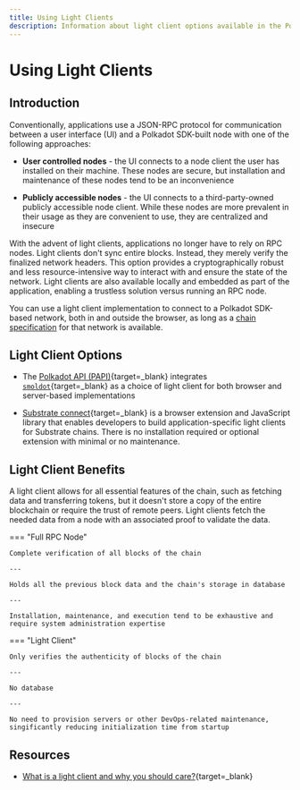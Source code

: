 ```yaml
---
title: Using Light Clients
description: Information about light client options available in the Polkadot ecosystem and how they simplify interactions with the network.
---
```

# Using Light Clients

## Introduction

Conventionally, applications use a JSON-RPC protocol for communication between a user interface (UI) and a Polkadot SDK-built node with one of the following approaches:

- **User controlled nodes** - the UI connects to a node client the user has installed on their machine. These nodes are secure, but installation and maintenance of these nodes tend to be an inconvenience

- **Publicly accessible nodes** - the UI connects to a third-party-owned publicly accessible node client. While these nodes are more prevalent in their usage as they are convenient to use, they are centralized and insecure

With the advent of light clients, applications no longer have to rely on RPC nodes. Light clients don't sync entire blocks. Instead, they merely verify the finalized network headers. This option provides a cryptographically robust and less resource-intensive way to interact with and ensure the state of the network. Light clients are also available locally and embedded as part of the application, enabling a trustless solution versus running an RPC node.

<!-- TODO: add link to chain specification when glossary is merged -->
You can use a light client implementation to connect to a Polkadot SDK-based network, both in and outside the browser, as long as a [chain specification]() for that network is available.

## Light Client Options

- The [Polkadot API (PAPI)](https://papi.how/){target=\_blank} integrates [`smoldot`](https://github.com/smol-dot/smoldot){target=\_blank} as a choice of light client for both browser and server-based implementations

- [Substrate connect](https://substrate.io/substrate-connect/){target=\_blank} is a browser extension and JavaScript library that enables developers to build application-specific light clients for Substrate chains. There is no installation required or optional extension with minimal or no maintenance.

## Light Client Benefits

A light client allows for all essential features of the chain, such as fetching data and transferring tokens, but it doesn't store a copy of the entire blockchain or require the trust of remote peers. Light clients fetch the needed data from a node with an associated proof to validate the data.

=== "Full RPC Node"

    Complete verification of all blocks of the chain

    ---

    Holds all the previous block data and the chain's storage in database

    ---

    Installation, maintenance, and execution tend to be exhaustive and require system administration expertise


=== "Light Client"

    Only verifies the authenticity of blocks of the chain

    ---

    No database

    ---

    No need to provision servers or other DevOps-related maintenance, singificantly reducing initialization time from startup


## Resources

- [What is a light client and why you should care?](https://medium.com/paritytech/what-is-a-light-client-and-why-you-should-care-75f813ae2670){target=\_blank}